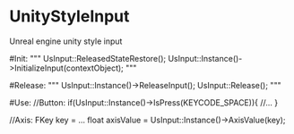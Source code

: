 # UnityStyleInput
Unreal engine unity style input

#Init:
"""
UsInput::ReleasedStateRestore();
UsInput::Instance()->InitializeInput(contextObject);
"""

#Release:
"""
UsInput::Instance()->ReleaseInput();
UsInput::Release();
"""


#Use:
//Button:
if(UsInput::Instance()->IsPress(KEYCODE_SPACE)){
	//...
}

//Axis:
FKey key = ...
float axisValue = UsInput::Instance()->AxisValue(key);